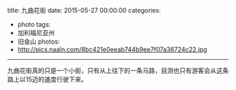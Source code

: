 title: 九曲花街
date: 2015-05-27 00:00:00
categories:
- photo
tags:
- 加利福尼亚州
- 旧金山
photos:
- http://pics.naaln.com/8bc421e0eeab744b9ee7f07a36724c22.jpg
---

九曲花街真的只是一个小街，只有从上往下的一条马路，目测也只有游客会从这条路上以15迈的速度行驶下来。